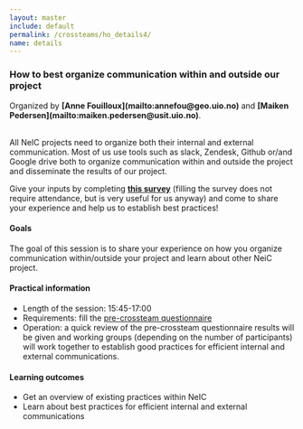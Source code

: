 ```yaml
---
layout: master
include: default
permalink: /crossteams/ho_details4/
name: details
---
```


<h3> How to best organize communication within and outside our project</h3>
Organized by <b>[Anne Fouilloux](mailto:annefou@geo.uio.no)</b> and <b>[Maiken Pedersen](mailto:maiken.pedersen@usit.uio.no)</b>.<br><br>


All NeIC projects need to organize both their internal and external communication. Most of us use tools such as slack, Zendesk, Github or/and Google drive both to organize communication within and outside the project and disseminate the results of our project.

Give your inputs by completing [**this survey**](https://skjema.uio.no/ahmcrossteam4) (filling the survey does not require attendance, but is very useful for us anyway) and come to share your experience and help us to establish best practices!

<h4>Goals</h4>

The goal of this session is to share your experience on how you organize communication within/outside your project and learn about other NeiC project.  

<h4>Practical information</h4>

- Length of the session: 15:45-17:00
- Requirements: fill the [pre-crossteam questionnaire](https://skjema.uio.no/ahmcrossteam4)
- Operation: a quick review of the pre-crossteam questionnaire results will be given and working groups (depending on the number of participants) will work together to establish good practices for efficient internal and external communications.

<h4>Learning outcomes</h4>

- Get an overview of existing practices within NeIC
- Learn about best practices for efficient internal and external communications



